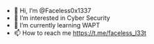 - 👋 Hi, I’m @Faceless0x1337
- 👀 I’m interested in Cyber Security
- 🌱 I’m currently learning WAPT
- 📫 How to reach me https://t.me/faceless_l33t
